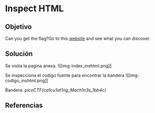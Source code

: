# Inspect HTML
## Objetivo
Can you get the flag?Go to this [website](http://saturn.picoctf.net:50920/) and see what you can discover.

## Solución
Se visita la pagina anexa.
![[img-index_inshtml.png]]

Se inspecciona el codigo fuente para encontrar la bandera
![[img-codigo_inshtml.png]]

Bandera: *picoCTF{ca1cu1at1ng_Mach1n3s_1bb4c}*
## Referencias